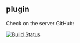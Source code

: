 ## plugin
 
Check on the server GitHub: 

[![Build Status](https://travis-ci.org/joemccann/dillinger.svg?branch=master)](https://binatik.github.io/scroll-animate) 